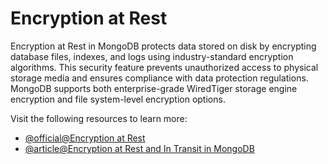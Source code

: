 # Encryption at Rest

Encryption at Rest in MongoDB protects data stored on disk by encrypting database files, indexes, and logs using industry-standard encryption algorithms. This security feature prevents unauthorized access to physical storage media and ensures compliance with data protection regulations. MongoDB supports both enterprise-grade WiredTiger storage engine encryption and file system-level encryption options.

Visit the following resources to learn more:

- [@official@Encryption at Rest](https://www.mongodb.com/docs/manual/core/security-encryption-at-rest/)
- [@article@Encryption at Rest and In Transit in MongoDB](https://syskool.com/encryption-at-rest-and-in-transit-in-mongodb/)
